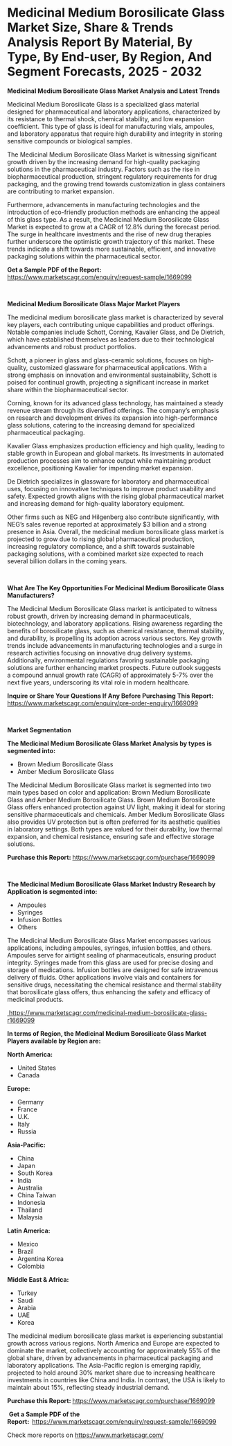 <p><h1>Medicinal Medium Borosilicate Glass Market Size, Share & Trends Analysis Report By Material, By Type, By End-user, By Region, And Segment Forecasts, 2025 - 2032</h1></p><p><strong>Medicinal Medium Borosilicate Glass Market Analysis and Latest Trends</strong></p>
<p><p>Medicinal Medium Borosilicate Glass is a specialized glass material designed for pharmaceutical and laboratory applications, characterized by its resistance to thermal shock, chemical stability, and low expansion coefficient. This type of glass is ideal for manufacturing vials, ampoules, and laboratory apparatus that require high durability and integrity in storing sensitive compounds or biological samples.</p><p>The Medicinal Medium Borosilicate Glass Market is witnessing significant growth driven by the increasing demand for high-quality packaging solutions in the pharmaceutical industry. Factors such as the rise in biopharmaceutical production, stringent regulatory requirements for drug packaging, and the growing trend towards customization in glass containers are contributing to market expansion. </p><p>Furthermore, advancements in manufacturing technologies and the introduction of eco-friendly production methods are enhancing the appeal of this glass type. As a result, the Medicinal Medium Borosilicate Glass Market is expected to grow at a CAGR of 12.8% during the forecast period. The surge in healthcare investments and the rise of new drug therapies further underscore the optimistic growth trajectory of this market. These trends indicate a shift towards more sustainable, efficient, and innovative packaging solutions within the pharmaceutical sector.</p></p>
<p><strong>Get a Sample PDF of the Report:&nbsp;</strong> <a href="https://www.marketscagr.com/enquiry/request-sample/1669099?utm_campaign=2991&utm_medium=2&utm_source=Github&utm_content=ia&utm_term=04042025&utm_id=medicinal-medium-borosilicate-glass">https://www.marketscagr.com/enquiry/request-sample/1669099</a></p>
<p>&nbsp;</p>
<p><strong>Medicinal Medium Borosilicate Glass Major Market Players</strong></p>
<p><p>The medicinal medium borosilicate glass market is characterized by several key players, each contributing unique capabilities and product offerings. Notable companies include Schott, Corning, Kavalier Glass, and De Dietrich, which have established themselves as leaders due to their technological advancements and robust product portfolios.</p><p>Schott, a pioneer in glass and glass-ceramic solutions, focuses on high-quality, customized glassware for pharmaceutical applications. With a strong emphasis on innovation and environmental sustainability, Schott is poised for continual growth, projecting a significant increase in market share within the biopharmaceutical sector.</p><p>Corning, known for its advanced glass technology, has maintained a steady revenue stream through its diversified offerings. The company’s emphasis on research and development drives its expansion into high-performance glass solutions, catering to the increasing demand for specialized pharmaceutical packaging.</p><p>Kavalier Glass emphasizes production efficiency and high quality, leading to stable growth in European and global markets. Its investments in automated production processes aim to enhance output while maintaining product excellence, positioning Kavalier for impending market expansion.</p><p>De Dietrich specializes in glassware for laboratory and pharmaceutical uses, focusing on innovative techniques to improve product usability and safety. Expected growth aligns with the rising global pharmaceutical market and increasing demand for high-quality laboratory equipment.</p><p>Other firms such as NEG and Hilgenberg also contribute significantly, with NEG’s sales revenue reported at approximately $3 billion and a strong presence in Asia. Overall, the medicinal medium borosilicate glass market is projected to grow due to rising global pharmaceutical production, increasing regulatory compliance, and a shift towards sustainable packaging solutions, with a combined market size expected to reach several billion dollars in the coming years.</p></p>
<p>&nbsp;</p>
<p><strong>What Are The Key Opportunities For Medicinal Medium Borosilicate Glass Manufacturers?</strong></p>
<p><p>The Medicinal Medium Borosilicate Glass market is anticipated to witness robust growth, driven by increasing demand in pharmaceuticals, biotechnology, and laboratory applications. Rising awareness regarding the benefits of borosilicate glass, such as chemical resistance, thermal stability, and durability, is propelling its adoption across various sectors. Key growth trends include advancements in manufacturing technologies and a surge in research activities focusing on innovative drug delivery systems. Additionally, environmental regulations favoring sustainable packaging solutions are further enhancing market prospects. Future outlook suggests a compound annual growth rate (CAGR) of approximately 5-7% over the next five years, underscoring its vital role in modern healthcare.</p></p>
<p><strong>Inquire or Share Your Questions If Any Before Purchasing This Report:</strong> <a href="https://www.marketscagr.com/enquiry/pre-order-enquiry/1669099?utm_campaign=2991&utm_medium=2&utm_source=Github&utm_content=ia&utm_term=04042025&utm_id=medicinal-medium-borosilicate-glass">https://www.marketscagr.com/enquiry/pre-order-enquiry/1669099</a></p>
<p>&nbsp;</p>
<p><strong>Market Segmentation</strong></p>
<p><strong>The Medicinal Medium Borosilicate Glass Market Analysis by types is segmented into:</strong></p>
<p><ul><li>Brown Medium Borosilicate Glass</li><li>Amber Medium Borosilicate Glass</li></ul></p>
<p><p>The Medicinal Medium Borosilicate Glass market is segmented into two main types based on color and application: Brown Medium Borosilicate Glass and Amber Medium Borosilicate Glass. Brown Medium Borosilicate Glass offers enhanced protection against UV light, making it ideal for storing sensitive pharmaceuticals and chemicals. Amber Medium Borosilicate Glass also provides UV protection but is often preferred for its aesthetic qualities in laboratory settings. Both types are valued for their durability, low thermal expansion, and chemical resistance, ensuring safe and effective storage solutions.</p></p>
<p><strong>Purchase this Report:&nbsp;</strong><a href="https://www.marketscagr.com/purchase/1669099?utm_campaign=2991&utm_medium=2&utm_source=Github&utm_content=ia&utm_term=04042025&utm_id=medicinal-medium-borosilicate-glass">https://www.marketscagr.com/purchase/1669099</a></p>
<p>&nbsp;</p>
<p><strong>The Medicinal Medium Borosilicate Glass Market Industry Research by Application is segmented into:</strong></p>
<p><ul><li>Ampoules</li><li>Syringes</li><li>Infusion Bottles</li><li>Others</li></ul></p>
<p><p>The Medicinal Medium Borosilicate Glass Market encompasses various applications, including ampoules, syringes, infusion bottles, and others. Ampoules serve for airtight sealing of pharmaceuticals, ensuring product integrity. Syringes made from this glass are used for precise dosing and storage of medications. Infusion bottles are designed for safe intravenous delivery of fluids. Other applications involve vials and containers for sensitive drugs, necessitating the chemical resistance and thermal stability that borosilicate glass offers, thus enhancing the safety and efficacy of medicinal products.</p></p>
<p><a href="https://www.marketscagr.com/medicinal-medium-borosilicate-glass-r1669099?utm_campaign=2991&utm_medium=2&utm_source=Github&utm_content=ia&utm_term=04042025&utm_id=medicinal-medium-borosilicate-glass">&nbsp;https://www.marketscagr.com/medicinal-medium-borosilicate-glass-r1669099</a></p>
<p><strong>In terms of Region, the Medicinal Medium Borosilicate Glass Market Players available by Region are:</strong></p>
<p>
    <p> <strong> North America: </strong>
        <ul>
            <li>United States</li>
            <li>Canada</li>
        </ul>
        </p> 
    <p> <strong> Europe: </strong>
        <ul>
            <li>Germany</li>
            <li>France</li>
            <li>U.K.</li>
            <li>Italy</li>
            <li>Russia</li>
        </ul>
        </p> 
    <p> <strong> Asia-Pacific: </strong>
        <ul>
            <li>China</li>
            <li>Japan</li>
            <li>South Korea</li>
            <li>India</li>
            <li>Australia</li>
            <li>China Taiwan</li>
            <li>Indonesia</li>
            <li>Thailand</li>
            <li>Malaysia</li>
        </ul>
        </p> 
    <p> <strong> Latin America: </strong>
        <ul>
            <li>Mexico</li>
            <li>Brazil</li>
            <li>Argentina Korea</li>
            <li>Colombia</li>
        </ul>
        </p> 
    <p> <strong> Middle East & Africa: </strong>
        <ul>
            <li>Turkey</li>
            <li>Saudi</li>
            <li>Arabia</li>
            <li>UAE</li>
            <li>Korea</li>
        </ul>
    </p>
    </p>
<p><p>The medicinal medium borosilicate glass market is experiencing substantial growth across various regions. North America and Europe are expected to dominate the market, collectively accounting for approximately 55% of the global share, driven by advancements in pharmaceutical packaging and laboratory applications. The Asia-Pacific region is emerging rapidly, projected to hold around 30% market share due to increasing healthcare investments in countries like China and India. In contrast, the USA is likely to maintain about 15%, reflecting steady industrial demand.</p></p>
<p><strong>Purchase this Report: </strong><a href="https://www.marketscagr.com/purchase/1669099?utm_campaign=2991&utm_medium=2&utm_source=Github&utm_content=ia&utm_term=04042025&utm_id=medicinal-medium-borosilicate-glass">https://www.marketscagr.com/purchase/1669099</a></p>
<p>&nbsp;<strong>Get a Sample PDF of the Report:&nbsp;&nbsp;</strong><a href="https://www.marketscagr.com/enquiry/request-sample/1669099?utm_campaign=2991&utm_medium=2&utm_source=Github&utm_content=ia&utm_term=04042025&utm_id=medicinal-medium-borosilicate-glass">https://www.marketscagr.com/enquiry/request-sample/1669099</a></p>
<p><strong></strong></p>
<p>Check more reports on <a href="https://www.marketscagr.com/?utm_campaign=2991&utm_medium=2&utm_source=Github&utm_content=ia&utm_term=04042025&utm_id=medicinal-medium-borosilicate-glass">https://www.marketscagr.com/</a></p>